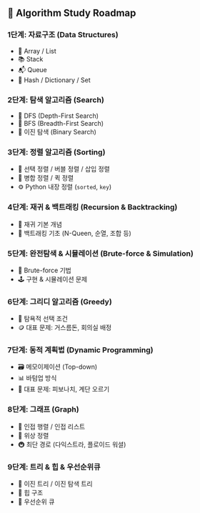 ## 🧠 Algorithm Study Roadmap

### 1단계: 자료구조 (Data Structures)
-   📂 Array / List  
-   📚 Stack
-   📬 Queue 
-   🔑 Hash / Dictionary / Set  


### 2단계: 탐색 알고리즘 (Search)
-   🧗 DFS (Depth-First Search) 
-   🌊 BFS (Breadth-First Search)  
-   🎯 이진 탐색 (Binary Search)


### 3단계: 정렬 알고리즘 (Sorting)
-   🧊 선택 정렬 / 버블 정렬 / 삽입 정렬  
-   🧵 병합 정렬 / 퀵 정렬  
-   ⚙️ Python 내장 정렬 (`sorted`, `key`)  


### 4단계: 재귀 & 백트래킹 (Recursion & Backtracking)
-   🔁 재귀 기본 개념  
-   🧩 백트래킹 기초 (N-Queen, 순열, 조합 등)  


### 5단계: 완전탐색 & 시뮬레이션 (Brute-force & Simulation)
-   🧱 Brute-force 기법  
-   🕹️ 구현 & 시뮬레이션 문제  


### 6단계: 그리디 알고리즘 (Greedy)
-   🧠 탐욕적 선택 조건  
-   🪙 대표 문제: 거스름돈, 회의실 배정  


### 7단계: 동적 계획법 (Dynamic Programming)
-   🗃️ 메모이제이션 (Top-down)  
-   📊 바텀업 방식  
-   🧮 대표 문제: 피보나치, 계단 오르기  


### 8단계: 그래프 (Graph)
-   🧷 인접 행렬 / 인접 리스트  
-   🧭 위상 정렬  
-   🚇 최단 경로 (다익스트라, 플로이드 워셜)  


### 9단계: 트리 & 힙 & 우선순위큐
-   🌿 이진 트리 / 이진 탐색 트리  
-   🔺 힙 구조  
-   📨 우선순위 큐

